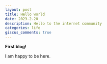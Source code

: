 ```yaml
---
layout: post
title: Hello world
date: 2023-2-20
description: Hello to the internet community
categories: life
giscus_comments: true
---
```

**First blog!**

I am happy to be here.
